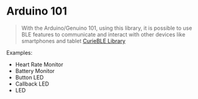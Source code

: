 # Arduino 101


> With the Arduino/Genuino 101, using this library, it is possible to use BLE features to communicate and interact with other devices like smartphones and tablet [CurieBLE Library](https://www.arduino.cc/en/Reference/CurieBLE)

Examples:

- Heart Rate Monitor
- Battery Monitor
- Button LED
- Callback LED
- LED 